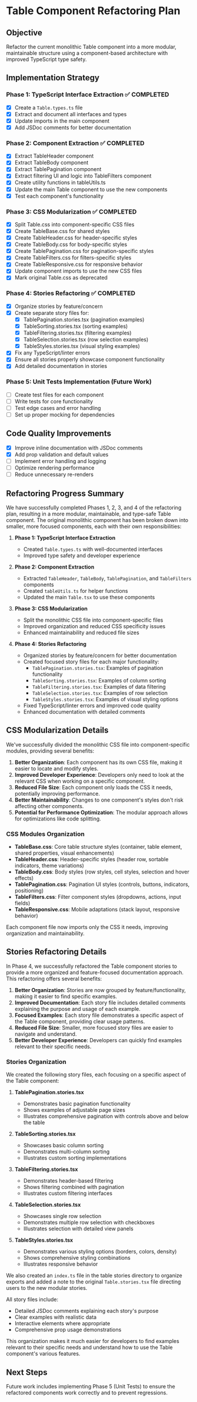 # Table Component Refactoring Plan

## Objective
Refactor the current monolithic Table component into a more modular, maintainable structure using a component-based architecture with improved TypeScript type safety.

## Implementation Strategy

### Phase 1: TypeScript Interface Extraction ✅ COMPLETED
- [x] Create a `Table.types.ts` file
- [x] Extract and document all interfaces and types
- [x] Update imports in the main component
- [x] Add JSDoc comments for better documentation

### Phase 2: Component Extraction ✅ COMPLETED
- [x] Extract TableHeader component
- [x] Extract TableBody component
- [x] Extract TablePagination component
- [x] Extract filtering UI and logic into TableFilters component
- [x] Create utility functions in tableUtils.ts
- [x] Update the main Table component to use the new components
- [x] Test each component's functionality

### Phase 3: CSS Modularization ✅ COMPLETED
- [x] Split Table.css into component-specific CSS files
- [x] Create TableBase.css for shared styles
- [x] Create TableHeader.css for header-specific styles
- [x] Create TableBody.css for body-specific styles
- [x] Create TablePagination.css for pagination-specific styles
- [x] Create TableFilters.css for filters-specific styles
- [x] Create TableResponsive.css for responsive behavior
- [x] Update component imports to use the new CSS files
- [x] Mark original Table.css as deprecated

### Phase 4: Stories Refactoring ✅ COMPLETED
- [x] Organize stories by feature/concern
- [x] Create separate story files for:
  - [x] TablePagination.stories.tsx (pagination examples)
  - [x] TableSorting.stories.tsx (sorting examples)
  - [x] TableFiltering.stories.tsx (filtering examples)
  - [x] TableSelection.stories.tsx (row selection examples)
  - [x] TableStyles.stories.tsx (visual styling examples)
- [x] Fix any TypeScript/linter errors
- [x] Ensure all stories properly showcase component functionality
- [x] Add detailed documentation in stories

### Phase 5: Unit Tests Implementation (Future Work)
- [ ] Create test files for each component
- [ ] Write tests for core functionality
- [ ] Test edge cases and error handling
- [ ] Set up proper mocking for dependencies

## Code Quality Improvements
- [x] Improve inline documentation with JSDoc comments
- [x] Add prop validation and default values
- [ ] Implement error handling and logging
- [ ] Optimize rendering performance
- [ ] Reduce unnecessary re-renders

## Refactoring Progress Summary
We have successfully completed Phases 1, 2, 3, and 4 of the refactoring plan, resulting in a more modular, maintainable, and type-safe Table component. The original monolithic component has been broken down into smaller, more focused components, each with their own responsibilities:

1. **Phase 1: TypeScript Interface Extraction**
   - Created `Table.types.ts` with well-documented interfaces
   - Improved type safety and developer experience

2. **Phase 2: Component Extraction**
   - Extracted `TableHeader`, `TableBody`, `TablePagination`, and `TableFilters` components
   - Created `tableUtils.ts` for helper functions
   - Updated the main `Table.tsx` to use these components

3. **Phase 3: CSS Modularization**
   - Split the monolithic CSS file into component-specific files
   - Improved organization and reduced CSS specificity issues
   - Enhanced maintainability and reduced file sizes

4. **Phase 4: Stories Refactoring**
   - Organized stories by feature/concern for better documentation
   - Created focused story files for each major functionality:
     - `TablePagination.stories.tsx`: Examples of pagination functionality
     - `TableSorting.stories.tsx`: Examples of column sorting
     - `TableFiltering.stories.tsx`: Examples of data filtering
     - `TableSelection.stories.tsx`: Examples of row selection
     - `TableStyles.stories.tsx`: Examples of visual styling options
   - Fixed TypeScript/linter errors and improved code quality
   - Enhanced documentation with detailed comments

## CSS Modularization Details
We've successfully divided the monolithic CSS file into component-specific modules, providing several benefits:

1. **Better Organization**: Each component has its own CSS file, making it easier to locate and modify styles.
2. **Improved Developer Experience**: Developers only need to look at the relevant CSS when working on a specific component.
3. **Reduced File Size**: Each component only loads the CSS it needs, potentially improving performance.
4. **Better Maintainability**: Changes to one component's styles don't risk affecting other components.
5. **Potential for Performance Optimization**: The modular approach allows for optimizations like code splitting.

### CSS Modules Organization
- **TableBase.css**: Core table structure styles (container, table element, shared properties, visual enhancements)
- **TableHeader.css**: Header-specific styles (header row, sortable indicators, theme variations)
- **TableBody.css**: Body styles (row styles, cell styles, selection and hover effects)
- **TablePagination.css**: Pagination UI styles (controls, buttons, indicators, positioning)
- **TableFilters.css**: Filter component styles (dropdowns, actions, input fields)
- **TableResponsive.css**: Mobile adaptations (stack layout, responsive behavior)

Each component file now imports only the CSS it needs, improving organization and maintainability.

## Stories Refactoring Details

In Phase 4, we successfully refactored the Table component stories to provide a more organized and feature-focused documentation approach. This refactoring offers several benefits:

1. **Better Organization**: Stories are now grouped by feature/functionality, making it easier to find specific examples.
2. **Improved Documentation**: Each story file includes detailed comments explaining the purpose and usage of each example.
3. **Focused Examples**: Each story file demonstrates a specific aspect of the Table component, providing clear usage patterns.
4. **Reduced File Size**: Smaller, more focused story files are easier to navigate and understand.
5. **Better Developer Experience**: Developers can quickly find examples relevant to their specific needs.

### Stories Organization

We created the following story files, each focusing on a specific aspect of the Table component:

1. **TablePagination.stories.tsx**
   - Demonstrates basic pagination functionality
   - Shows examples of adjustable page sizes
   - Illustrates comprehensive pagination with controls above and below the table

2. **TableSorting.stories.tsx**
   - Showcases basic column sorting
   - Demonstrates multi-column sorting
   - Illustrates custom sorting implementations

3. **TableFiltering.stories.tsx**
   - Demonstrates header-based filtering
   - Shows filtering combined with pagination
   - Illustrates custom filtering interfaces

4. **TableSelection.stories.tsx**
   - Showcases single row selection
   - Demonstrates multiple row selection with checkboxes
   - Illustrates selection with detailed view panels

5. **TableStyles.stories.tsx**
   - Demonstrates various styling options (borders, colors, density)
   - Shows comprehensive styling combinations
   - Illustrates responsive behavior

We also created an `index.ts` file in the table stories directory to organize exports and added a note to the original `Table.stories.tsx` file directing users to the new modular stories.

All story files include:
- Detailed JSDoc comments explaining each story's purpose
- Clear examples with realistic data
- Interactive elements where appropriate
- Comprehensive prop usage demonstrations

This organization makes it much easier for developers to find examples relevant to their specific needs and understand how to use the Table component's various features.

## Next Steps
Future work includes implementing Phase 5 (Unit Tests) to ensure the refactored components work correctly and to prevent regressions. 